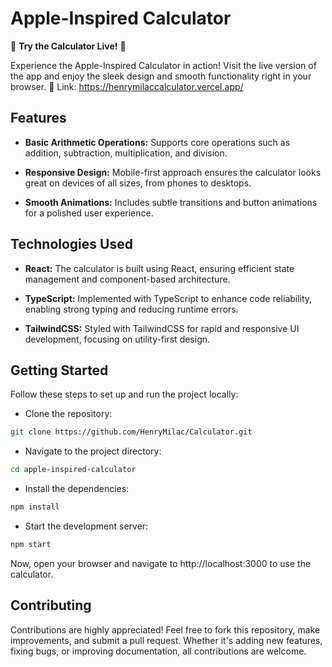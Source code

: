 # Apple-Inspired Calculator

🚀 **Try the Calculator Live!** 🚀

Experience the Apple-Inspired Calculator in action! Visit the live version of the app and enjoy the sleek design and smooth functionality right in your browser.
🔗 Link: https://henrymilaccalculator.vercel.app/


## Features
- **Basic Arithmetic Operations:** Supports core operations such as addition, subtraction, multiplication, and division.

- **Responsive Design:** Mobile-first approach ensures the calculator looks great on devices of all sizes, from phones to desktops.

- **Smooth Animations:** Includes subtle transitions and button animations for a polished user experience.

## Technologies Used

- **React:** The calculator is built using React, ensuring efficient state management and component-based architecture.

- **TypeScript:** Implemented with TypeScript to enhance code reliability, enabling strong typing and reducing runtime errors.

- **TailwindCSS:** Styled with TailwindCSS for rapid and responsive UI development, focusing on utility-first design.

## Getting Started
Follow these steps to set up and run the project locally:

- Clone the repository:

```bash
git clone https://github.com/HenryMilac/Calculator.git
```
- Navigate to the project directory:

```bash
cd apple-inspired-calculator
```
- Install the dependencies:

```bash
npm install
```
- Start the development server:

```bash
npm start
```
Now, open your browser and navigate to http://localhost:3000 to use the calculator.

## Contributing
Contributions are highly appreciated! Feel free to fork this repository, make improvements, and submit a pull request. Whether it's adding new features, fixing bugs, or improving documentation, all contributions are welcome.
